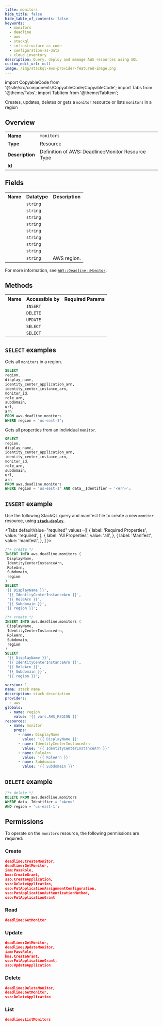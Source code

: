 ```yaml
---
title: monitors
hide_title: false
hide_table_of_contents: false
keywords:
  - monitors
  - deadline
  - aws
  - stackql
  - infrastructure-as-code
  - configuration-as-data
  - cloud inventory
description: Query, deploy and manage AWS resources using SQL
custom_edit_url: null
image: /img/stackql-aws-provider-featured-image.png
---
```


import CopyableCode from '@site/src/components/CopyableCode/CopyableCode';
import Tabs from '@theme/Tabs';
import TabItem from '@theme/TabItem';

Creates, updates, deletes or gets a <code>monitor</code> resource or lists <code>monitors</code> in a region

## Overview
<table>
<tbody>
<tr><td><b>Name</b></td><td><code>monitors</code></td></tr>
<tr><td><b>Type</b></td><td>Resource</td></tr>
<tr><td><b>Description</b></td><td>Definition of AWS::Deadline::Monitor Resource Type</td></tr>
<tr><td><b>Id</b></td><td><CopyableCode code="aws.deadline.monitors" /></td></tr>
</tbody>
</table>

## Fields
<table>
<tbody>
<tr><th>Name</th><th>Datatype</th><th>Description</th></tr><tr><td><CopyableCode code="display_name" /></td><td><code>string</code></td><td></td></tr>
<tr><td><CopyableCode code="identity_center_application_arn" /></td><td><code>string</code></td><td></td></tr>
<tr><td><CopyableCode code="identity_center_instance_arn" /></td><td><code>string</code></td><td></td></tr>
<tr><td><CopyableCode code="monitor_id" /></td><td><code>string</code></td><td></td></tr>
<tr><td><CopyableCode code="role_arn" /></td><td><code>string</code></td><td></td></tr>
<tr><td><CopyableCode code="subdomain" /></td><td><code>string</code></td><td></td></tr>
<tr><td><CopyableCode code="url" /></td><td><code>string</code></td><td></td></tr>
<tr><td><CopyableCode code="arn" /></td><td><code>string</code></td><td></td></tr>
<tr><td><CopyableCode code="region" /></td><td><code>string</code></td><td>AWS region.</td></tr>
</tbody>
</table>

For more information, see <a href="https://docs.aws.amazon.com/AWSCloudFormation/latest/UserGuide/aws-resource-deadline-monitor.html"><code>AWS::Deadline::Monitor</code></a>.

## Methods

<table>
<tbody>
  <tr>
    <th>Name</th>
    <th>Accessible by</th>
    <th>Required Params</th>
  </tr>
  <tr>
    <td><CopyableCode code="create_resource" /></td>
    <td><code>INSERT</code></td>
    <td><CopyableCode code="DisplayName, IdentityCenterInstanceArn, RoleArn, Subdomain, region" /></td>
  </tr>
  <tr>
    <td><CopyableCode code="delete_resource" /></td>
    <td><code>DELETE</code></td>
    <td><CopyableCode code="data__Identifier, region" /></td>
  </tr>
  <tr>
    <td><CopyableCode code="update_resource" /></td>
    <td><code>UPDATE</code></td>
    <td><CopyableCode code="data__Identifier, data__PatchDocument, region" /></td>
  </tr>
  <tr>
    <td><CopyableCode code="list_resources" /></td>
    <td><code>SELECT</code></td>
    <td><CopyableCode code="region" /></td>
  </tr>
  <tr>
    <td><CopyableCode code="get_resource" /></td>
    <td><code>SELECT</code></td>
    <td><CopyableCode code="data__Identifier, region" /></td>
  </tr>
</tbody>
</table>

## `SELECT` examples
Gets all <code>monitors</code> in a region.
```sql
SELECT
region,
display_name,
identity_center_application_arn,
identity_center_instance_arn,
monitor_id,
role_arn,
subdomain,
url,
arn
FROM aws.deadline.monitors
WHERE region = 'us-east-1';
```
Gets all properties from an individual <code>monitor</code>.
```sql
SELECT
region,
display_name,
identity_center_application_arn,
identity_center_instance_arn,
monitor_id,
role_arn,
subdomain,
url,
arn
FROM aws.deadline.monitors
WHERE region = 'us-east-1' AND data__Identifier = '<Arn>';
```

## `INSERT` example

Use the following StackQL query and manifest file to create a new <code>monitor</code> resource, using [__`stack-deploy`__](https://pypi.org/project/stack-deploy/).

<Tabs
    defaultValue="required"
    values={[
      { label: 'Required Properties', value: 'required', },
      { label: 'All Properties', value: 'all', },
      { label: 'Manifest', value: 'manifest', },
    ]
}>
<TabItem value="required">

```sql
/*+ create */
INSERT INTO aws.deadline.monitors (
 DisplayName,
 IdentityCenterInstanceArn,
 RoleArn,
 Subdomain,
 region
)
SELECT 
'{{ DisplayName }}',
 '{{ IdentityCenterInstanceArn }}',
 '{{ RoleArn }}',
 '{{ Subdomain }}',
'{{ region }}';
```
</TabItem>
<TabItem value="all">

```sql
/*+ create */
INSERT INTO aws.deadline.monitors (
 DisplayName,
 IdentityCenterInstanceArn,
 RoleArn,
 Subdomain,
 region
)
SELECT 
 '{{ DisplayName }}',
 '{{ IdentityCenterInstanceArn }}',
 '{{ RoleArn }}',
 '{{ Subdomain }}',
 '{{ region }}';
```
</TabItem>
<TabItem value="manifest">

```yaml
version: 1
name: stack name
description: stack description
providers:
  - aws
globals:
  - name: region
    value: '{{ vars.AWS_REGION }}'
resources:
  - name: monitor
    props:
      - name: DisplayName
        value: '{{ DisplayName }}'
      - name: IdentityCenterInstanceArn
        value: '{{ IdentityCenterInstanceArn }}'
      - name: RoleArn
        value: '{{ RoleArn }}'
      - name: Subdomain
        value: '{{ Subdomain }}'

```
</TabItem>
</Tabs>

## `DELETE` example

```sql
/*+ delete */
DELETE FROM aws.deadline.monitors
WHERE data__Identifier = '<Arn>'
AND region = 'us-east-1';
```

## Permissions

To operate on the <code>monitors</code> resource, the following permissions are required:

### Create
```json
deadline:CreateMonitor,
deadline:GetMonitor,
iam:PassRole,
kms:CreateGrant,
sso:CreateApplication,
sso:DeleteApplication,
sso:PutApplicationAssignmentConfiguration,
sso:PutApplicationAuthenticationMethod,
sso:PutApplicationGrant
```

### Read
```json
deadline:GetMonitor
```

### Update
```json
deadline:GetMonitor,
deadline:UpdateMonitor,
iam:PassRole,
kms:CreateGrant,
sso:PutApplicationGrant,
sso:UpdateApplication
```

### Delete
```json
deadline:DeleteMonitor,
deadline:GetMonitor,
sso:DeleteApplication
```

### List
```json
deadline:ListMonitors
```
